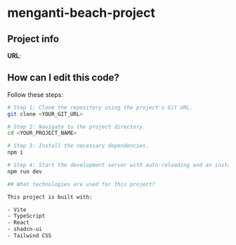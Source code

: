 # menganti-beach-project

## Project info

**URL**: 

## How can I edit this code?

Follow these steps:

```sh
# Step 1: Clone the repository using the project's Git URL.
git clone <YOUR_GIT_URL>

# Step 2: Navigate to the project directory.
cd <YOUR_PROJECT_NAME>

# Step 3: Install the necessary dependencies.
npm i

# Step 4: Start the development server with auto-reloading and an instant preview.
npm run dev

## What technologies are used for this project?

This project is built with:

- Vite
- TypeScript
- React
- shadcn-ui
- Tailwind CSS


